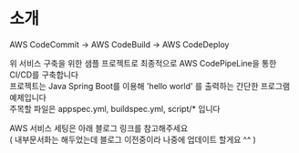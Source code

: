 # 소개

AWS CodeCommit -> AWS CodeBuild -> AWS CodeDeploy

위 서비스 구축을 위한 샘플 프로젝트로 최종적으로 AWS CodePipeLine을 통한 CI/CD를 구축합니다    
프로젝트는 Java Spring Boot를 이용해 'hello world' 를 출력하는 간단한 프로그램 예제입니다   
주목할 파일은 appspec.yml, buildspec.yml, script/* 입니다 

AWS 서비스 세팅은 아래 블로그 링크를 참고해주세요   
( 내부문서화는 해두었는데 블로그 이전중이라 나중에 업데이트 할게요 ^^ ) 
